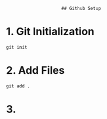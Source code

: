 
                         ## Github Setup
# 1. Git Initialization 

```
git init
```

# 2. Add Files

```
git add .
```
 
 # 3. 